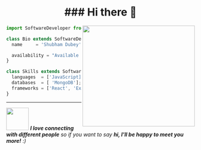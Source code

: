 
<h1 align="center"> ### Hi there 👋<span style="margin-left:'5';">
</span></h1>
<img align='right' src="https://media.giphy.com/media/f3iwJFOVOwuy7K6FFw/giphy.gif" width="300" height="270" />

```js
import SoftwareDeveloper from 'India';

class Bio extends SoftwareDeveloper {
  name     = 'Shubham Dubey';

  availability = "Available to hire!!"
}

class Skills extends SoftwareDeveloper {
  languages  = ['JavaScript];
  databases  = [ 'MongoDB'];
  frameworks = ['React', 'Express Js'];
}
```


<hr/>

<img src="https://media.giphy.com/media/LnQjpWaON8nhr21vNW/giphy.gif" width="60"> <em><b>I love connecting with different people</b> so if you want to say <b>hi, I'll be happy to meet you more!</b> :)</em>
<!--

